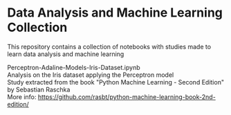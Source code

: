 # Data Analysis and Machine Learning Collection

This repository contains a collection of notebooks with studies made to learn data analysis and machine learning

Perceptron-Adaline-Models-Iris-Dataset.ipynb    
Analysis on the Iris dataset applying the Perceptron model    
Study extracted from the book "Python Machine Learning - Second Edition" by Sebastian Raschka    
More info: https://github.com/rasbt/python-machine-learning-book-2nd-edition/
